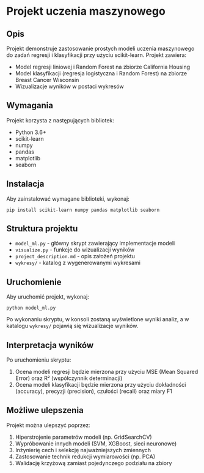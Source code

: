 # Projekt uczenia maszynowego

## Opis
Projekt demonstruje zastosowanie prostych modeli uczenia maszynowego do zadań regresji i klasyfikacji przy użyciu scikit-learn. Projekt zawiera:
- Model regresji liniowej i Random Forest na zbiorze California Housing
- Model klasyfikacji (regresja logistyczna i Random Forest) na zbiorze Breast Cancer Wisconsin
- Wizualizacje wyników w postaci wykresów

## Wymagania
Projekt korzysta z następujących bibliotek:
- Python 3.6+
- scikit-learn
- numpy
- pandas
- matplotlib
- seaborn

## Instalacja
Aby zainstalować wymagane biblioteki, wykonaj:
```
pip install scikit-learn numpy pandas matplotlib seaborn
```

## Struktura projektu
- `model_ml.py` - główny skrypt zawierający implementacje modeli
- `visualize.py` - funkcje do wizualizacji wyników
- `project_description.md` - opis założeń projektu
- `wykresy/` - katalog z wygenerowanymi wykresami

## Uruchomienie
Aby uruchomić projekt, wykonaj:
```
python model_ml.py
```

Po wykonaniu skryptu, w konsoli zostaną wyświetlone wyniki analiz, a w katalogu `wykresy/` pojawią się wizualizacje wyników.

## Interpretacja wyników
Po uruchomieniu skryptu:
1. Ocena modeli regresji będzie mierzona przy użyciu MSE (Mean Squared Error) oraz R² (współczynnik determinacji)
2. Ocena modeli klasyfikacji będzie mierzona przy użyciu dokładności (accuracy), precyzji (precision), czułości (recall) oraz miary F1

## Możliwe ulepszenia
Projekt można ulepszyć poprzez:
1. Hiperstrojenie parametrów modeli (np. GridSearchCV)
2. Wypróbowanie innych modeli (SVM, XGBoost, sieci neuronowe)
3. Inżynierię cech i selekcję najważniejszych zmiennych
4. Zastosowanie technik redukcji wymiarowości (np. PCA)
5. Walidację krzyżową zamiast pojedynczego podziału na zbiory 